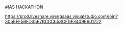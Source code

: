 #IAS HACKATHON

https://prod.liveshare.vsengsaas.visualstudio.com/join?305EEF5BFD35E7BCCC658CFDF3409E601722